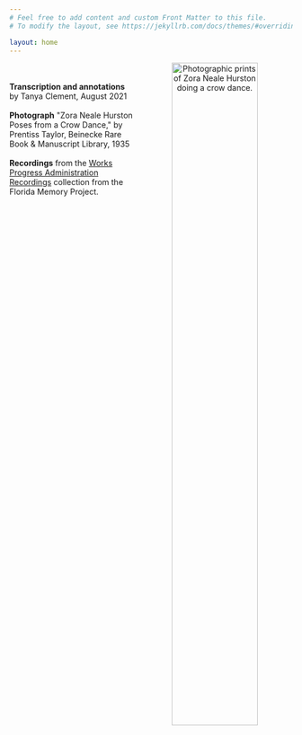 ```yaml
---
# Feel free to add content and custom Front Matter to this file.
# To modify the layout, see https://jekyllrb.com/docs/themes/#overriding-theme-defaults

layout: home
---
```

<p align="center"><img align="right" width="55%" height="55%" alt="Photographic prints of Zora Neale Hurston doing a crow dance." src="https://github.com/tanyaclement/znh_jacksonville_1939/assets/1213771/e5b95e0e-40ef-42fe-8946-feb54168adb0"/></p>
<br/><br/><b>Transcription and annotations</b> by Tanya Clement, August 2021
<br/><br/><b>Photograph</b> "Zora Neale Hurston Poses from a Crow Dance," by Prentiss Taylor, Beinecke Rare Book & Manuscript Library, 1935
<br/><br/><b>Recordings</b> from the <a href="https://www.floridamemory.com/discover/audio/wpa.php">Works Progress Administration Recordings</a> collection from the Florida Memory Project.

